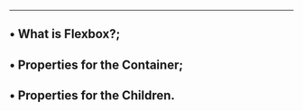 -----------------------------------------------------------------
• What is Flexbox?;
----------------------------------------------------------------
• Properties for the Container;
----------------------------------------------------------------
• Properties for the Children.
-------------------------------------------------------------
